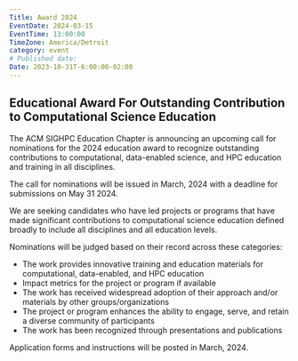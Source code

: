 ```yaml
---
Title: Award 2024
EventDate: 2024-03-15
EventTime: 13:00:00
TimeZone: America/Detroit
category: event
# Published date:
Date: 2023-10-31T-6:00:00-02:00
---
```


## Educational Award For Outstanding Contribution to Computational Science Education

The ACM SIGHPC Education Chapter is announcing an upcoming call for nominations for the 2024 education award to recognize outstanding contributions to computational, data-enabled science, and HPC education and training in all disciplines.  

The call for nominations will be issued in March, 2024 with a deadline for submissions on May 31 2024.

We are seeking candidates who have led projects or programs that have made significant contributions to computational science education defined broadly to include all disciplines and all education levels.

Nominations will be judged based on their record across these categories:
* The work provides innovative training and education materials for computational, data-enabled, and HPC education
* Impact metrics for the project or program if available
* The work has received widespread adoption of their approach and/or materials by other groups/organizations
* The project or program enhances the ability to engage, serve, and retain a diverse community of participants
* The work has been recognized through presentations and publications

Application forms and instructions will be posted in March, 2024.
